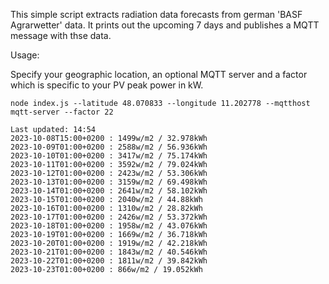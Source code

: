This simple script extracts radiation data forecasts from german 'BASF Agrarwetter' data. It prints out the upcoming 7 days and publishes a MQTT message with thse data.

Usage:

Specify your geographic location, an optional MQTT server and a factor which is specific to your PV peak power in kW.

```
node index.js --latitude 48.070833 --longitude 11.202778 --mqtthost mqtt-server --factor 22

Last updated: 14:54
2023-10-08T15:00+0200 : 1499w/m2 / 32.978kWh
2023-10-09T01:00+0200 : 2588w/m2 / 56.936kWh
2023-10-10T01:00+0200 : 3417w/m2 / 75.174kWh
2023-10-11T01:00+0200 : 3592w/m2 / 79.024kWh
2023-10-12T01:00+0200 : 2423w/m2 / 53.306kWh
2023-10-13T01:00+0200 : 3159w/m2 / 69.498kWh
2023-10-14T01:00+0200 : 2641w/m2 / 58.102kWh
2023-10-15T01:00+0200 : 2040w/m2 / 44.88kWh
2023-10-16T01:00+0200 : 1310w/m2 / 28.82kWh
2023-10-17T01:00+0200 : 2426w/m2 / 53.372kWh
2023-10-18T01:00+0200 : 1958w/m2 / 43.076kWh
2023-10-19T01:00+0200 : 1669w/m2 / 36.718kWh
2023-10-20T01:00+0200 : 1919w/m2 / 42.218kWh
2023-10-21T01:00+0200 : 1843w/m2 / 40.546kWh
2023-10-22T01:00+0200 : 1811w/m2 / 39.842kWh
2023-10-23T01:00+0200 : 866w/m2 / 19.052kWh
```
